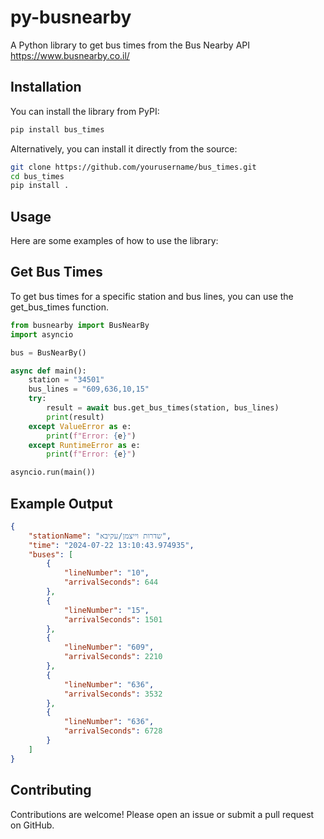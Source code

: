 # py-busnearby
A Python library to get bus times from the Bus Nearby API https://www.busnearby.co.il/


## Installation

You can install the library from PyPI:

```bash
pip install bus_times
```

Alternatively, you can install it directly from the source:

```bash
git clone https://github.com/yourusername/bus_times.git
cd bus_times
pip install .
```

## Usage
Here are some examples of how to use the library:


## Get Bus Times
To get bus times for a specific station and bus lines, you can use the get_bus_times function.

```python
from busnearby import BusNearBy
import asyncio

bus = BusNearBy()

async def main():
    station = "34501"
    bus_lines = "609,636,10,15"
    try:
        result = await bus.get_bus_times(station, bus_lines)
        print(result)
    except ValueError as e:
        print(f"Error: {e}")
    except RuntimeError as e:
        print(f"Error: {e}")

asyncio.run(main())
```

## Example Output

```json
{
    "stationName": "שדרות וייצמן/עקיבא",
    "time": "2024-07-22 13:10:43.974935",
    "buses": [
        {
            "lineNumber": "10",
            "arrivalSeconds": 644
        },
        {
            "lineNumber": "15",
            "arrivalSeconds": 1501
        },
        {
            "lineNumber": "609",
            "arrivalSeconds": 2210
        },
        {
            "lineNumber": "636",
            "arrivalSeconds": 3532
        },
        {
            "lineNumber": "636",
            "arrivalSeconds": 6728
        }
    ]
}
```

## Contributing
Contributions are welcome! Please open an issue or submit a pull request on GitHub.